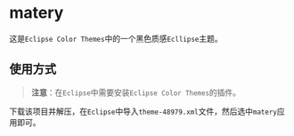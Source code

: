 # matery

这是`Eclipse Color Themes`中的一个黑色质感`Ecllipse`主题。

## 使用方式

> **注意**：在`Eclipse`中需要安装`Eclipse Color Themes`的插件。

下载该项目并解压，在`Eclipse`中导入`theme-48979.xml`文件，然后选中`matery`应用即可。